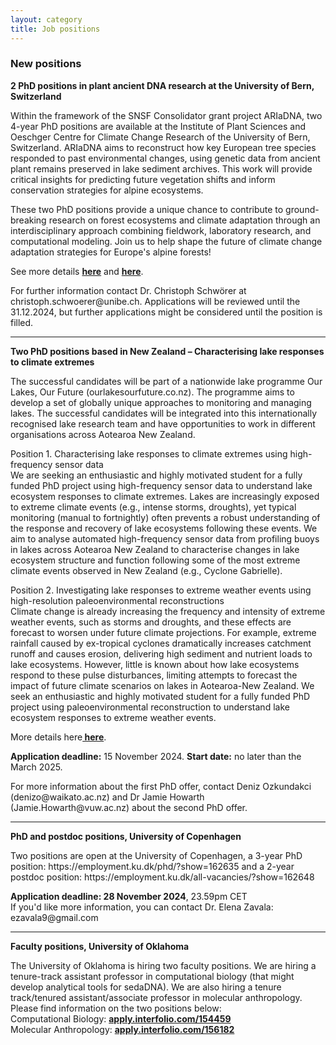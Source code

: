 ```yaml
---
layout: category
title: Job positions
---
```


<div class="section">
<div class="intro">
<h3 class="section-title underline">New positions</h3>  

<p><b> 2 PhD positions in plant ancient DNA research at the University of Bern, Switzerland </b></p>

<p>Within the framework of the SNSF Consolidator grant project ARIaDNA, two 4-year PhD positions are available at the Institute of Plant Sciences and Oeschger Centre for Climate Change Research of the University of Bern, Switzerland. ARIaDNA aims to reconstruct how key European tree species responded to past environmental changes, using genetic data from ancient plant remains preserved in lake sediment archives. This work will provide critical insights for predicting future vegetation shifts and inform conservation strategies for alpine ecosystems.</p>
<p>These two PhD positions provide a unique chance to contribute to ground-breaking research on forest ecosystems and climate adaptation through an interdisciplinary approach combining fieldwork, laboratory research, and computational modeling. Join us to help shape the future of climate change adaptation strategies for Europe's alpine forests!</p>

<p>See more details <a href="https://www.ips.unibe.ch/research/paleo/popdyn/index_eng.html"><b> here</b></a> and <a href="https://ohws.prospective.ch/public/v1/jobs/c36e3118-85e3-4c02-9e26-9610a1420b69"><b> here</b></a>.</p>

<p>For further information contact Dr. Christoph Schwörer at christoph.schwoerer@unibe.ch. Applications will be reviewed until the 31.12.2024, but further applications might be considered until the position is filled.</p>



<hr> 
<p><b>Two PhD positions based in New Zealand – Characterising lake responses to climate extremes</b></p>

<p>The successful candidates will be part of a nationwide lake programme Our Lakes, Our Future (ourlakesourfuture.co.nz). The programme aims to develop a set of globally unique approaches to monitoring and managing lakes. The successful candidates will be integrated into this internationally recognised lake research team and have opportunities to work in different organisations across Aotearoa New Zealand.</p>

<p>Position 1. Characterising lake responses to climate extremes using high-frequency sensor data<br>
We are seeking an enthusiastic and highly motivated student for a fully funded PhD project using high-frequency sensor data to understand lake ecosystem responses to climate extremes. Lakes are increasingly exposed to extreme climate events (e.g., intense storms, droughts), yet typical monitoring (manual to fortnightly) often prevents a robust understanding of the response and recovery of lake ecosystems following these events. We aim to analyse automated high-frequency sensor data from profiling buoys in lakes across Aotearoa New Zealand to characterise changes in lake ecosystem structure and function following some of the most extreme climate events observed in New Zealand (e.g., Cyclone Gabrielle). </p>


<p>Position 2. Investigating lake responses to extreme weather events using high-resolution paleoenvironmental reconstructions<br>
Climate change is already increasing the frequency and intensity of extreme weather events, such as storms and droughts, and these effects are forecast to worsen under future climate projections. For example, extreme rainfall caused by ex-tropical cyclones dramatically increases catchment runoff and causes erosion, delivering high sediment and nutrient loads to lake ecosystems. However, little is known about how lake ecosystems respond to these pulse disturbances, limiting attempts to forecast the impact of future climate scenarios on lakes in Aotearoa-New Zealand. We seek an enthusiastic and highly motivated student for a fully funded PhD project using paleoenvironmental reconstruction to understand lake ecosystem responses to extreme weather events. </p>

<p>More details here<a href="https://ourlakesourfuture.co.nz/two-phd-scholarships-impacts-of-extreme-climate-events/"><b> here</b></a>.</p>

<p><b>Application deadline:</b> 15 November 2024. <b>Start date:</b> no later than the March 2025. </p>

<p>For more information about the first PhD offer, contact Deniz Ozkundakci (denizo@waikato.ac.nz) and Dr Jamie Howarth (Jamie.Howarth@vuw.ac.nz) about the second PhD offer.</p>

<hr> 

<p><b>PhD and postdoc positions, University of Copenhagen</b></p>
<p>Two positions are open at the University of Copenhagen, a 3-year PhD position: https://employment.ku.dk/phd/?show=162635 and a 2-year postdoc position: https://employment.ku.dk/all-vacancies/?show=162648</p>

<p><b>Application deadline:  28 November 2024</b>, 23.59pm CET <br>
If you'd like more information, you can contact Dr. Elena Zavala: ezavala9@gmail.com </p>

<hr> 

<p><b>Faculty positions, University of Oklahoma</b></p>
<p>The University of Oklahoma is hiring two faculty positions. We are hiring a tenure-track assistant professor in computational biology (that might develop analytical tools for sedaDNA). We are also hiring a tenure track/tenured assistant/associate professor in molecular anthropology. Please find information on the two positions below:  <br>
Computational Biology: <a href="apply.interfolio.com/154459"><b> apply.interfolio.com/154459</b></a> <br>
Molecular Anthropology: <a href="apply.interfolio.com/156182"><b> apply.interfolio.com/156182</b></a></p>


